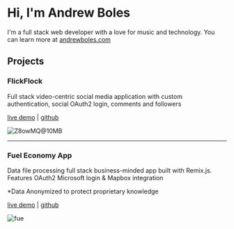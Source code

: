 # Hi, I'm Andrew Boles

I'm a full stack web developer with a love for music and technology. You can learn more at [andrewboles.com](https://andrewboles.com)

## Projects

### FlickFlock
Full stack video-centric social media application with custom authentication, social OAuth2 login, comments and followers

[live demo](https://flickflock.xyz) | [github](https://github.com/andrewboles/flickflock)

![Z8owMQ@10MB](https://user-images.githubusercontent.com/32026903/176223300-663a92d7-9e9e-4922-affb-a8ec1396d6fe.gif)
 

________________________________
### Fuel Economy App
Data file processing full stack business-minded app built with Remix.js. Features OAuth2 Microsoft login & Mapbox integration

*Data Anonymized to protect proprietary knowledge

[live demo](https://fueleconomyremixdemo.fly.dev/) | [github](https://github.com/andrewboles/fueleconomy-remix)

![fue](https://user-images.githubusercontent.com/32026903/176225412-2a430249-7a8e-4a68-8232-d68d18f2a3f4.gif)

